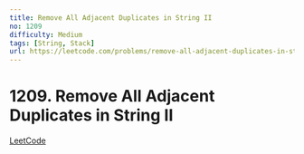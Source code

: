 ```yaml
---
title: Remove All Adjacent Duplicates in String II
no: 1209
difficulty: Medium
tags: [String, Stack]
url: https://leetcode.com/problems/remove-all-adjacent-duplicates-in-string-ii/
---
```


# 1209. Remove All Adjacent Duplicates in String II

[LeetCode](https://leetcode.com/problems/remove-all-adjacent-duplicates-in-string-ii/)

